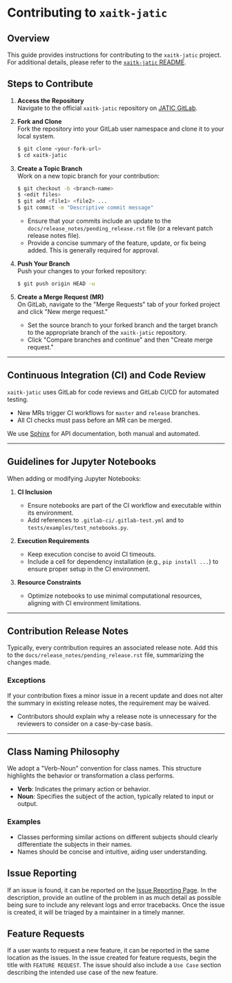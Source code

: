 # Contributing to `xaitk-jatic`

## Overview
This guide provides instructions for contributing to the `xaitk-jatic` project. For additional details, please refer to the [`xaitk-jatic` README](README.md).

## Steps to Contribute

1. **Access the Repository**  
   Navigate to the official `xaitk-jatic` repository on [JATIC GitLab](https://gitlab.jatic.net/jatic/kitware/xaitk-jatic).

2. **Fork and Clone**  
   Fork the repository into your GitLab user namespace and clone it to your local system.

   ```bash
   $ git clone <your-fork-url>
   $ cd xaitk-jatic
   ```

3. **Create a Topic Branch**  
   Work on a new topic branch for your contribution:

   ```bash
   $ git checkout -b <branch-name>
   $ <edit files>
   $ git add <file1> <file2> ...
   $ git commit -m "Descriptive commit message"
   ```

   - Ensure that your commits include an update to the `docs/release_notes/pending_release.rst` file (or a relevant patch release notes file).  
   - Provide a concise summary of the feature, update, or fix being added. This is generally required for approval.

4. **Push Your Branch**  
   Push your changes to your forked repository:

   ```bash
   $ git push origin HEAD -u
   ```

5. **Create a Merge Request (MR)**  
   On GitLab, navigate to the "Merge Requests" tab of your forked project and click "New merge request."  

   - Set the source branch to your forked branch and the target branch to the appropriate branch of the `xaitk-jatic` repository.  
   - Click "Compare branches and continue" and then "Create merge request."

---

## Continuous Integration (CI) and Code Review
`xaitk-jatic` uses GitLab for code reviews and GitLab CI/CD for automated testing.  
- New MRs trigger CI workflows for `master` and `release` branches.  
- All CI checks must pass before an MR can be merged.

We use [Sphinx](https://www.sphinx-doc.org/) for API documentation, both manual and automated.

---

## Guidelines for Jupyter Notebooks
When adding or modifying Jupyter Notebooks:

1. **CI Inclusion**  
   - Ensure notebooks are part of the CI workflow and executable within its environment.  
   - Add references to `.gitlab-ci/.gitlab-test.yml` and to `tests/examples/test_notebooks.py`.

2. **Execution Requirements**  
   - Keep execution concise to avoid CI timeouts.  
   - Include a cell for dependency installation (e.g., `pip install ...`) to ensure proper setup in the CI environment.

3. **Resource Constraints**  
   - Optimize notebooks to use minimal computational resources, aligning with CI environment limitations.

---

## Contribution Release Notes
Typically, every contribution requires an associated release note. Add this to the `docs/release_notes/pending_release.rst` file, summarizing the changes made.

### Exceptions
If your contribution fixes a minor issue in a recent update and does not alter the summary in existing release notes, the requirement may be waived.  
- Contributors should explain why a release note is unnecessary for the reviewers to consider on a case-by-case basis.

---

## Class Naming Philosophy
We adopt a "Verb-Noun" convention for class names. This structure highlights the behavior or transformation a class performs.  
- **Verb**: Indicates the primary action or behavior.  
- **Noun**: Specifies the subject of the action, typically related to input or output.  

### Examples
- Classes performing similar actions on different subjects should clearly differentiate the subjects in their names.  
- Names should be concise and intuitive, aiding user understanding.

## Issue Reporting
If an issue is found, it can be reported on the [Issue Reporting Page](https://github.com/Kitware/xaitk-jatic/issues/new). In the description, provide an outline of the problem in as much detail as possible being sure to include any relevant logs and error tracebacks. Once the issue is created, it will be triaged by a maintainer in a timely manner.

## Feature Requests
If a user wants to request a new feature, it can be reported in the same location as the issues. In the issue created for feature requests, begin the title with `FEATURE REQUEST`. The issue should also include a `Use Case` section describing the intended use case of the new feature.